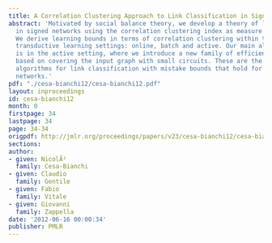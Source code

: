 ```yaml
---
title: A Correlation Clustering Approach to Link Classification in Signed Networks
abstract: 'Motivated by social balance theory, we develop a theory of link classification
  in signed networks using the correlation clustering index as measure of label regularity.
  We derive learning bounds in terms of correlation clustering within three fundamental
  transductive learning settings: online, batch and active. Our main algorithmic contribution
  is in the active setting, where we introduce a new family of efficient link classifiers
  based on covering the input graph with small circuits. These are the first active
  algorithms for link classification with mistake bounds that hold for arbitrary signed
  networks.'
pdf: "./cesa-bianchi12/cesa-bianchi12.pdf"
layout: inproceedings
id: cesa-bianchi12
month: 0
firstpage: 34
lastpage: 34
page: 34-34
origpdf: http://jmlr.org/proceedings/papers/v23/cesa-bianchi12/cesa-bianchi12.pdf
sections: 
author:
- given: NicolÃ²
  family: Cesa-Bianchi
- given: Claudio
  family: Gentile
- given: Fabio
  family: Vitale
- given: Giovanni
  family: Zappella
date: '2012-06-16 00:00:34'
publisher: PMLR
---
```

